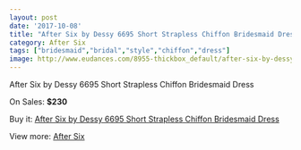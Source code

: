 ```yaml
---
layout: post
date: '2017-10-08'
title: "After Six by Dessy 6695 Short Strapless Chiffon Bridesmaid Dress"
category: After Six
tags: ["bridesmaid","bridal","style","chiffon","dress"]
image: http://www.eudances.com/8955-thickbox_default/after-six-by-dessy-6695-short-strapless-chiffon-bridesmaid-dress.jpg
---
```

After Six by Dessy 6695 Short Strapless Chiffon Bridesmaid Dress

On Sales: **$230**
<a href="https://www.eudances.com/en/after-six/3009-after-six-by-dessy-6695-short-strapless-chiffon-bridesmaid-dress.html"><amp-img layout="responsive" width="600" height="600" src="//www.eudances.com/8955-thickbox_default/after-six-by-dessy-6695-short-strapless-chiffon-bridesmaid-dress.jpg" alt="After Six by Dessy 6695 Short Strapless Chiffon Bridesmaid Dress 0" /></a>
<a href="https://www.eudances.com/en/after-six/3009-after-six-by-dessy-6695-short-strapless-chiffon-bridesmaid-dress.html"><amp-img layout="responsive" width="600" height="600" src="//www.eudances.com/8958-thickbox_default/after-six-by-dessy-6695-short-strapless-chiffon-bridesmaid-dress.jpg" alt="After Six by Dessy 6695 Short Strapless Chiffon Bridesmaid Dress 1" /></a>
<a href="https://www.eudances.com/en/after-six/3009-after-six-by-dessy-6695-short-strapless-chiffon-bridesmaid-dress.html"><amp-img layout="responsive" width="600" height="600" src="//www.eudances.com/8957-thickbox_default/after-six-by-dessy-6695-short-strapless-chiffon-bridesmaid-dress.jpg" alt="After Six by Dessy 6695 Short Strapless Chiffon Bridesmaid Dress 2" /></a>
<a href="https://www.eudances.com/en/after-six/3009-after-six-by-dessy-6695-short-strapless-chiffon-bridesmaid-dress.html"><amp-img layout="responsive" width="600" height="600" src="//www.eudances.com/8956-thickbox_default/after-six-by-dessy-6695-short-strapless-chiffon-bridesmaid-dress.jpg" alt="After Six by Dessy 6695 Short Strapless Chiffon Bridesmaid Dress 3" /></a>

Buy it: [After Six by Dessy 6695 Short Strapless Chiffon Bridesmaid Dress](https://www.eudances.com/en/after-six/3009-after-six-by-dessy-6695-short-strapless-chiffon-bridesmaid-dress.html "After Six by Dessy 6695 Short Strapless Chiffon Bridesmaid Dress")

View more: [After Six](https://www.eudances.com/en/50-after-six "After Six")